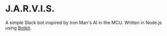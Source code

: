 # J.A.R.V.I.S.
A simple Slack bot inspired by Iron Man's AI in the MCU.
Written in Node.js using [Botkit](https://github.com/howdyai/botkit).
